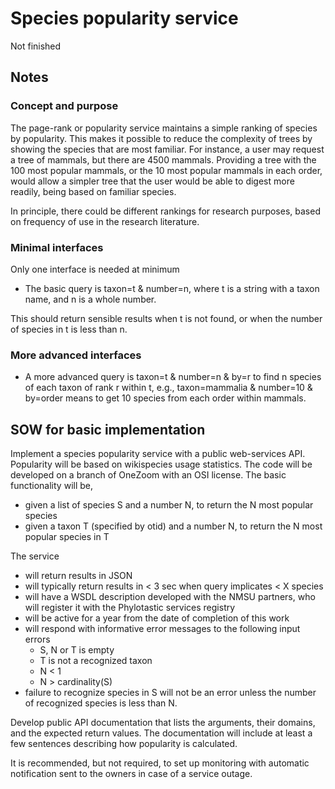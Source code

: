# Species popularity service 

Not finished 

## Notes 

### Concept and purpose

The page-rank or popularity service maintains a simple ranking of species by popularity.  This makes it possible to reduce the complexity of trees by showing the species that are most familiar.  For instance, a user may request a tree of mammals, but there are 4500 mammals.  Providing a tree with the 100 most popular mammals, or the 10 most popular mammals in each order, would allow a simpler tree that the user would be able to digest more readily, being based on familiar species.  

In principle, there could be different rankings for research purposes, based on frequency of use in the research literature. 

### Minimal interfaces

Only one interface is needed at minimum 

* The basic query is taxon=t & number=n, where t is a string with a taxon name, and n is a whole number.  

This should return sensible results when t is not found, or when the number of species in t is less than n. 

### More advanced interfaces 

* A more advanced query is taxon=t & number=n & by=r to find n species of each taxon of rank r within t, e.g., taxon=mammalia & number=10 & by=order means to get 10 species from each order within mammals.  

## SOW for basic implementation 

Implement a species popularity service with a public web-services API.  Popularity will be based on wikispecies usage statistics.  The code will be developed on a branch of OneZoom with an OSI license.  The basic functionality will be,
* given a list of species S and a number N, to return the N most popular species 
* given a taxon T (specified by otid) and a number N, to return the N most popular species in T

The service 
* will return results in JSON
* will typically return results in < 3 sec when query implicates < X species
* will have a WSDL description developed with the NMSU partners, who will register it with the Phylotastic services registry
* will be active for a year from the date of completion of this work
* will respond with informative error messages to the following input errors
   * S, N or T is empty 
   * T is not a recognized taxon 
   * N < 1
   * N > cardinality(S)
* failure to recognize species in S will not be an error unless the number of recognized species is less than N. 

Develop public API documentation that lists the arguments, their domains, and the expected return values.  The documentation will include at least a few sentences describing how popularity is calculated.  

It is recommended, but not required, to set up monitoring with automatic notification sent to the owners in case of a service outage. 
